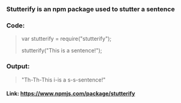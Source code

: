 ### Stutterify is an npm package used to stutter a sentence

### Code:

> var stutterify = require("stutterify");
>
> stutterify("This is a sentence!");

### Output:

> "Th-Th-This i-is a s-s-sentence!"

#### Link: https://www.npmjs.com/package/stutterify
